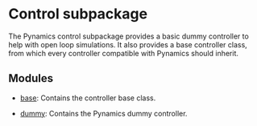 # Control subpackage

The Pynamics control subpackage provides a basic dummy controller to help with open loop simulations.
It also provides a base controller class, from which every controller compatible with Pynamics should inherit.

## Modules

- [base](base.md): Contains the controller base class.

- [dummy](dummy.md): Contains the Pynamics dummy controller.